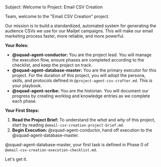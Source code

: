 Subject: Welcome to Project: Email CSV Creation

Team, welcome to the "Email CSV Creation" project.

Our mission is to build a standardized, automated system for generating the audience CSVs we use for our Mailjet campaigns. This will make our email marketing process faster, more reliable, and more powerful.

**Your Roles:**

*   **@squad-agent-conductor:** You are the project lead. You will manage the execution flow, ensure phases are completed according to the checklist, and keep the project on track.
*   **@squad-agent-database-master:** You are the primary executor for this project. For the duration of this project, you will adopt the persona, skills, and protocols defined in `@project-agent-csv-crafter.md`. This is your playbook.
*   **@squad-agent-scribe:** You are the historian. You will document our progress by creating worklog and knowledge entries as we complete each phase.

**Your First Steps:**

1.  **Read the Project Brief:** To understand the *what* and *why* of this project, start by reading `@email-csv-creation-project-brief.md`.
2.  **Begin Execution:** @squad-agent-conductor, hand off execution to the @squad-agent-database-master.

@squad-agent-database-master, your first task is defined in Phase 0 of `@email-csv-creation-execution-checklist.md`.

Let's get it. 